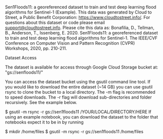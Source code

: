 Sen1Floods11: a georeferenced dataset to train and test deep learning flood algorithms for Sentinel-1 (Example). This data was generated by Cloud to Street, a Public Benefit Corporation: https://www.cloudtostreet.info/. For questions about this dataset or code please email support@cloudtostreet.info. Please cite this data as:
Bonafilia, D., Tellman, B., Anderson, T., Issenberg, E. 2020. Sen1Floods11: a georeferenced dataset to train and test deep learning flood algorithms for Sentinel-1. The IEEE/CVF Conference on Computer Vision and Pattern Recognition (CVPR) Workshops, 2020, pp. 210-211.


Dataset Access

The dataset is available for access through Google Cloud Storage bucket at: "gs://senfloods11/"

You can access the dataset bucket using the gsutil command line tool. If you would like to download the entire dataset (~14 GB) you can use gsutil rsync to clone the bucket to a local directory. The -m flag is recommended to speed downloads. The -r flag will download sub-directories and folder recursively. See the example below.

$ gsutil -m rsync -r gs://sen1floods11 /YOUR/LOCAL/DIRECTORY/HERE
If using an example notebook, you can download the dataset to the folder that notebooks expect it to be in by running


$ mkdir /home/files
$ gsutil -m rsync -r gs://sen1floods11 /home/files
